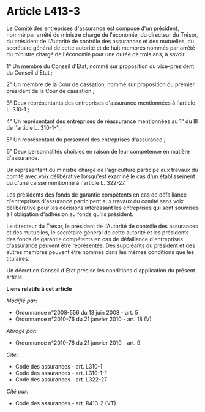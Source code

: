 # Article L413-3

Le Comité des entreprises d'assurance est composé d'un président, nommé par arrêté du ministre chargé de l'économie, du
directeur du Trésor, du président de l'Autorité de contrôle des assurances et des mutuelles, du secrétaire général de cette
autorité et de huit membres nommés par arrêté du ministre chargé de l'économie pour une durée de trois ans, à savoir : 

1° Un membre du Conseil d'Etat, nommé sur proposition du vice-président du Conseil d'Etat ; 

2° Un membre de la Cour de cassation, nommé sur proposition du premier président de la Cour de cassation ; 

3° Deux représentants des entreprises d'assurance mentionnées à l'article L. 310-1 ; 

4° Un représentant des entreprises de réassurance mentionnées au 1° du III de l'article L. 310-1-1 ; 

5° Un représentant du personnel des entreprises d'assurance ; 

6° Deux personnalités choisies en raison de leur compétence en matière d'assurance. 

Un représentant du ministre chargé de l'agriculture participe aux travaux du comité avec voix délibérative lorsqu'est examiné
le cas d'un établissement ou d'une caisse mentionné à l'article L. 322-27. 

Les présidents des fonds de garantie compétents en cas de défaillance d'entreprises d'assurance participent aux travaux du
comité sans voix délibérative pour les décisions intéressant les entreprises qui sont soumises à l'obligation d'adhésion au
fonds qu'ils président. 

Le directeur du Trésor, le président de l'Autorité de contrôle des assurances et des mutuelles, le secrétaire général de
cette autorité et les présidents des fonds de garantie compétents en cas de défaillance d'entreprises d'assurance peuvent
être représentés. Des suppléants du président et des autres membres peuvent être nommés dans les mêmes conditions que les
titulaires. 

Un décret en Conseil d'Etat précise les conditions d'application du présent article.

**Liens relatifs à cet article**

_Modifié par_:

  - Ordonnance n°2008-556 du 13 juin 2008 - art. 5
  - Ordonnance n°2010-76 du 21 janvier 2010 - art. 18 (V)

_Abrogé par_:

  - Ordonnance n°2010-76 du 21 janvier 2010 - art. 9

_Cite_:

  - Code des assurances - art. L310-1
  - Code des assurances - art. L310-1-1
  - Code des assurances - art. L322-27

_Cité par_:

  - Code des assurances - art. R413-2 (VT)
